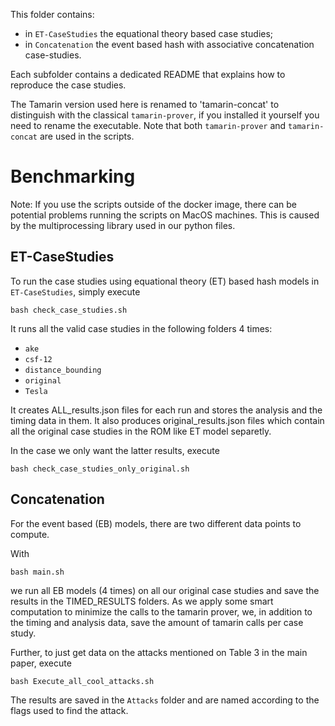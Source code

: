 This folder contains:
 * in `ET-CaseStudies` the equational theory based case studies;
 * in `Concatenation` the event based hash with associative concatenation case-studies.


Each subfolder contains a dedicated README that explains how to reproduce the case studies.

The Tamarin version used here is renamed to 'tamarin-concat' to distinguish with the classical `tamarin-prover`, if you installed it yourself you need to rename the executable. Note that both `tamarin-prover` and `tamarin-concat` are used in the scripts.

# Benchmarking

Note: If you use the scripts outside of the docker image, there can be potential problems running the scripts on MacOS machines.
This is caused by the multiprocessing library used in our python files.

## ET-CaseStudies

To run the case studies using equational theory (ET) based hash models
in `ET-CaseStudies`, simply execute

```bash check_case_studies.sh```

It runs all the valid case studies in the following folders 4 times:

- `ake`
- `csf-12`
- `distance_bounding`
- `original`
- `Tesla`

It creates ALL_results.json files for each run and stores the analysis and the timing data
in them.
It also produces original_results.json  files which contain all the original
case studies in the ROM like ET model separetly.

In the case we only want the latter results, execute

```bash check_case_studies_only_original.sh```

## Concatenation

For the event based (EB) models, there are two different data points to compute.

With

```bash main.sh```

we run all EB models (4 times) on all our original case studies and save
the results in the TIMED_RESULTS folders. As we apply some smart computation
to minimize the calls to the tamarin prover, we, in addition to the timing and analysis data,
save the amount of tamarin calls per case study. 

Further, to just get data on the attacks mentioned on Table 3 in the main paper,
execute

```bash Execute_all_cool_attacks.sh```

The results are saved in the `Attacks` folder and are named according to the flags used to find the attack. 

